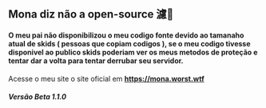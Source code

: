 ## Mona diz não a open-source 濾

#### O meu pai não disponibilizou o meu codigo fonte devido ao tamanaho atual de skids ( pessoas que copiam codigos ), se o meu codigo tivesse disponivel ao publico skids poderiam ver os meus metodos de proteção e tentar dar a volta para tentar derrubar seu servidor.


Acesse o meu site o site oficial em **https://mona.worst.wtf**

##### Versão Beta 1.1.0
